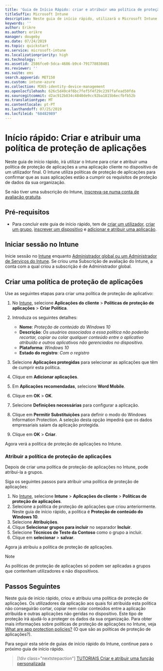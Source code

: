 ```yaml
---
title: 'Guia de Início Rápido: criar e atribuir uma política de proteção de aplicações'
titleSuffix: Microsoft Intune
description: Neste guia de início rápido, utilizará o Microsoft Intune para criar e atribuir uma política de proteção de aplicações.
keywords: ''
author: Erikre
ms.author: erikre
manager: dougeby
ms.date: 07/24/2019
ms.topic: quickstart
ms.service: microsoft-intune
ms.localizationpriority: high
ms.technology: ''
ms.assetid: 2586fce0-5dca-4686-b9c4-791778838401
ms.reviewer: ''
ms.suite: ems
search.appverid: MET150
ms.custom: intune-azure
ms.collection: M365-identity-device-management
ms.openlocfilehash: 626c5d49c4f6bc7fef5f4f29c2397fafead50fda
ms.sourcegitcommit: d2ac912b834c4840de9cc92ba1815b6ecfbfb52b
ms.translationtype: MT
ms.contentlocale: pt-PT
ms.lasthandoff: 07/25/2019
ms.locfileid: "68482989"
---
```

# <a name="quickstart-create-and-assign-an-app-protection-policy"></a>Início rápido: Criar e atribuir uma política de proteção de aplicações

Neste guia de início rápido, irá utilizar o Intune para criar e atribuir uma política de proteção de aplicações a uma aplicação cliente no dispositivo de um utilizador final. O Intune utiliza políticas de proteção de aplicações para confirmar que as suas aplicações estão a cumprir os requisitos de proteção de dados da sua organização.

Se não tiver uma subscrição do Intune, [inscreva-se numa conta de avaliação gratuita](free-trial-sign-up.md).

## <a name="prerequisites"></a>Pré-requisitos

- Para concluir este guia de início rápido, tem de [criar um utilizador](quickstart-create-user.md), [criar um grupo](quickstart-create-group.md), [inscrever um dispositivo](quickstart-setup-auto-enrollment.md) e [adicionar e atribuir uma aplicação](quickstart-add-assign-app.md).

## <a name="sign-in-to-intune"></a>Iniciar sessão no Intune

Inicie sessão no [Intune](https://aka.ms/intuneportal) enquanto [Administrador global ou um Administrador de Serviços do Intune](users-add.md#types-of-administrators). Se criou uma Subscrição de avaliação do Intune, a conta com a qual criou a subscrição é de Administrador global.

## <a name="create-an-app-protection-policy"></a>Criar uma política de proteção de aplicações

Use as seguintes etapas para criar uma política de proteção de aplicativo:

1. No [Intune](https://aka.ms/intuneportal), selecione **Aplicações do cliente** > **Políticas de proteção de aplicações** > **Criar Política**. 
2. Introduza os seguintes detalhes: 

    - **Nome**: *Proteção de conteúdo do Windows 10*
    - **Descrição**: *Os usuários associados a essa política não poderão recortar, copiar ou colar qualquer conteúdo entre o aplicativo atribuído e outros aplicativos não gerenciados no dispositivo.*
    - **Plataforma**: *Windows 10*
    - **Estado do registro**: *Com o registro*

3. Selecione **Aplicações protegidas** para selecionar as aplicações que têm de cumprir esta política.
4. Clique em **Adicionar aplicações**.
5. Em **Aplicações recomendadas**, selecione **Word Mobile**.
5. Clique em **OK** > **OK**. 
6. Selecione **Definições necessárias** para configurar a aplicação.
7. Clique em **Permitir Substituições** para definir o modo do Windows Information Protection. A seleção desta opção impedirá que os dados empresariais saiam da aplicação protegida.
8. Clique em **OK** > **Criar**.

Agora verá a política de proteção de aplicações no Intune.

### <a name="assign-the-app-protection-policy"></a>Atribuir a política de proteção de aplicações

Depois de criar uma política de proteção de aplicações no Intune, pode atribuí-la a grupos. 

Siga os seguintes passos para atribuir uma política de proteção de aplicações:

1. No [Intune](https://aka.ms/intuneportal), selecione **Intune** > **Aplicações do cliente** > **Políticas de proteção de aplicações**. 
2. Selecione a política de proteção de aplicações que criou anteriormente. Neste guia de início rápido, a política é **Proteção de conteúdo do Windows 10**.
3. Selecione **Atribuições**.
4. Clique **Selecionar grupos para incluir** no separador **Incluir**.
5. Selecione **Técnicos de Teste da Contoso** como o grupo a incluir.
6. Clique em **selecionar** > **salvar**. 

Agora já atribuiu a política de proteção de aplicações.

> [!NOTE]
> As políticas de proteção de aplicações só podem ser aplicadas a grupos que contenham utilizadores e não dispositivos.

## <a name="next-steps"></a>Passos Seguintes

Neste guia de início rápido, criou e atribuiu uma política de proteção de aplicações. Os utilizadores da aplicação aos quais foi atribuída esta política não conseguirão cortar, copiar nem colar conteúdos entre a aplicação atribuída e outras aplicações não geridas no dispositivo. Este tipo de proteção irá ajudá-lo a proteger os dados da sua organização. Para obter mais informações sobre políticas de proteção de aplicações no Intune, veja [What are app protection policies?](app-protection-policy.md) (O que são as políticas de proteção de aplicações?).

Para seguir esta série de guias de início rápido do Intune, continue para o próximo guia de início rápido.

> [!div class="nextstepaction"]
> [TUTORIAIS Criar e atribuir uma função personalizada](quickstart-create-custom-role.md)
